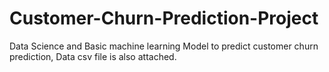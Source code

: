 # Customer-Churn-Prediction-Project
Data Science and Basic machine learning
Model to predict customer churn prediction, Data csv file is also attached.
